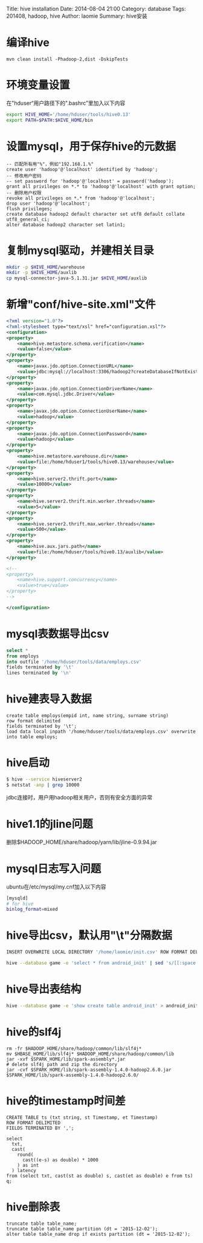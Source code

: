Title: hive installation
Date: 2014-08-04 21:00
Category: database
Tags: 201408, hadoop, hive
Author: laomie
Summary: hive安装

编译hive
=========================
```
mvn clean install -Phadoop-2,dist -DskipTests
```

环境变量设置
=========================
在"hduser“用户路径下的".bashrc”里加入以下内容
```bash
export HIVE_HOME='/home/hduser/tools/hive0.13'
export PATH=$PATH:$HIVE_HOME/bin
```

设置mysql，用于保存hive的元数据
===================================
```
-- 匹配所有用"%"，例如"192.168.1.%"
create user 'hadoop'@'localhost' identified by 'hadoop';
-- 修改用户密码
-- set password for 'hadoop'@'localhost' = password('hadoop');
grant all privileges on *.* to 'hadoop'@'localhost' with grant option;
-- 删除用户权限
revoke all privileges on *.* from 'hadoop'@'localhost';
drop user 'hadoop'@'localhost';
flush privileges;
create database hadoop2 default character set utf8 default collate utf8_general_ci;
alter database hadoop2 character set latin1;
```

复制mysql驱动，并建相关目录
================================
```bash
mkdir -p $HIVE_HOME/warehouse
mkdir -p $HIVE_HOME/auxlib
cp mysql-connector-java-5.1.31.jar $HIVE_HOME/auxlib
```

新增"conf/hive-site.xml"文件
================================
```xml
<?xml version="1.0"?>
<?xml-stylesheet type="text/xsl" href="configuration.xsl"?>
<configuration>
<property>
    <name>hive.metastore.schema.verification</name>
    <value>false</value>
</property>
<property>
    <name>javax.jdo.option.ConnectionURL</name>
    <value>jdbc:mysql://localhost:3306/hadoop2?createDatabaseIfNotExist=true</value>
</property>
<property>
    <name>javax.jdo.option.ConnectionDriverName</name>
    <value>com.mysql.jdbc.Driver</value>
</property>
<property>
    <name>javax.jdo.option.ConnectionUserName</name>
    <value>hadoop</value>
</property>
<property>
    <name>javax.jdo.option.ConnectionPassword</name>
    <value>hadoop</value>
</property>
<property>
    <name>hive.metastore.warehouse.dir</name>
    <value>file:/home/hduser1/tools/hive0.13/warehouse</value>
</property>
<property>
    <name>hive.server2.thrift.port</name>
    <value>10000</value>
</property>
<property>
    <name>hive.server2.thrift.min.worker.threads</name>
    <value>5</value>
</property>
<property>
    <name>hive.server2.thrift.max.worker.threads</name>
    <value>500</value>
</property>
<property>
    <name>hive.aux.jars.path</name>
    <value>file:/home/hduser/tools/hive0.13/auxlib</value>
</property>

<!--
<property>
    <name>hive.support.concurrency</name>
    <value>true</value>
</property>
-->

</configuration>

```
mysql表数据导出csv
============================
```sql
select *
from employs
into outfile '/home/hduser/tools/data/employs.csv'
fields terminated by '\t'
lines terminated by '\n'
```

hive建表导入数据
=======================
```
create table employs(empid int, name string, surname string)
row format delimited
fields terminated by '\t';
load data local inpath '/home/hduser/tools/data/employs.csv' overwrite into table employs;
```

hive启动
=====================
```bash
$ hive --service hiveserver2
$ netstat -anp | grep 10000
```
jdbc连接时，用户用hadoop相关用户，否则有安全方面的异常

hive1.1的jline问题
=======================
删除$HADOOP_HOME/share/hadoop/yarn/lib/jline-0.9.94.jar

mysql日志写入问题
=============================
ubuntu在/etc/mysql/my.cnf加入以下内容
```bash
[mysqld]                                                                                                                
# for hive                                                                                                              
binlog_format=mixed 
```

hive导出csv，默认用"\t"分隔数据
=====================
```bash
INSERT OVERWRITE LOCAL DIRECTORY '/home/laomie/init.csv' ROW FORMAT DELIMITED FIELDS TERMINATED BY ',' select * from android_init

hive --database game -e 'select * from android_init' | sed 's/[[:space:]]\+/,/g' > /home/laomie/init.csv
```

hive导出表结构
=====================
```bash
hive --database game -e 'show create table android_init' > android_init.sql
```

hive的slf4j
====================
```
rm -fr $HADOOP_HOME/share/hadoop/common/lib/slf4j*
mv $HBASE_HOME/lib/slf4j* $HADOOP_HOME/share/hadoop/common/lib
jar -xvf $SPARK_HOME/lib/spark-assembly*.jar
# delete slf4j path and zip the directory
jar -cvf $SPARK_HOME/lib/spark-assembly-1.4.0-hadoop2.6.0.jar $SPARK_HOME/lib/spark-assembly-1.4.0-hadoop2.6.0/
```

hive的timestamp时间差
=========================
```
CREATE TABLE ts (txt string, st Timestamp, et Timestamp) 
ROW FORMAT DELIMITED
FIELDS TERMINATED BY ',';

select 
  txt, 
  cast(
    round(
      cast((e-s) as double) * 1000
    ) as int
  ) latency 
from (select txt, cast(st as double) s, cast(et as double) e from ts) q;
```

hive删除表
===========================
```
truncate table table_name;
truncate table table_name partition (dt = '2015-12-02');
alter table table_name drop if exists partition (dt = '2015-12-02');
```
